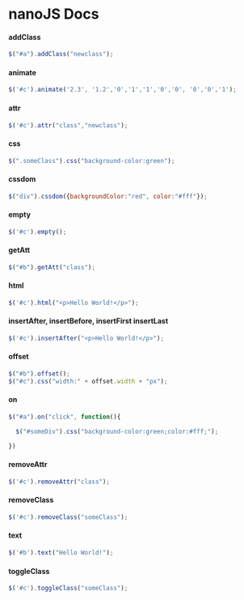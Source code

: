 # nanoJS Docs


#### addClass
```js
$("#a").addClass("newclass");
```

#### animate
```js
$('#c').animate('2.3', '1.2','0','1','1','0','0', '0','0','1');
```

#### attr
```js
$('#c').attr("class","newclass");
```

#### css
```js
$(".someClass").css("background-color:green");
```

#### cssdom
```js
$("div").cssdom({backgroundColor:"red", color:"#fff"});
```

#### empty
```js
$('#c').empty();
```

#### getAtt
```js
$("#b").getAtt("class");
```

#### html
```js
$('#c').html("<p>Hello World!</p>");
```

#### insertAfter, insertBefore, insertFirst insertLast
```js
$('#c').insertAfter("<p>Hello World!</p>");
```
#### offset
```js
$("#b").offset();
$("#c").css("width:" + offset.width + "px");
```

#### on
```js
$("#a").on("click", function(){

  $("#someDiv").css("background-color:green;color:#fff;");

})
```

#### removeAttr
```js
$('#c').removeAttr("class");
```

#### removeClass
```js
$('#c').removeClass("someClass");
```

#### text
```js
$('#b').text("Hello World!");
```

#### toggleClass
```js
$('#c').toggleClass("someClass");
```

